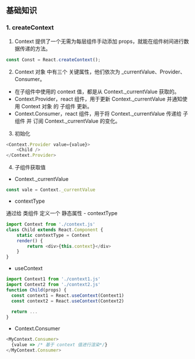 ## 基础知识

### 1. createContext

1. Context 提供了一个无需为每层组件手动添加 props，就能在组件树间进行数据传递的方法。
```javascript
const Const = React.createContext();
```

2. Context 对象 中有三个 关键属性，他们依次为 _currentValue、Provider、Consumer。

* 在子组件中使用的 context 值，都是从 Context._currentValue 获取的。
* Context.Provider，react 组件，用于更新 Context._currentValue 并通知使用 Context 对象 的 子组件 更新。
* Context.Consumer，react 组件，用于将 Context._currentValue 传递给 子组件 并 订阅 Context._currentValue 的变化。

3. 初始化

```javascript
<Context.Provider value={value}>
    <Child />
</Context.Provider>
```

4. 子组件获取值

* Context._currentValue
```javascript
const vale = Context._currentValue
```

* contextType

通过给 类组件 定义一个 静态属性 - contextType
```javascript
import Context from './context.js'
class Child extends React.Component {
    static contextType = Context
    render() {
        return <div>{this.context}</div>
    }
}
```
* useContext

```javascript
import Context1 from './context1.js'
import Context2 from './context2.js'
function Child(props) {
  const context1 = React.useContext(Context1)
  const context2 = React.useContext(Context2)
  
  return ...
}
```

* Context.Consumer 

```javascript
<MyContext.Consumer>
  {value => /* 基于 context 值进行渲染*/}
</MyContext.Consumer>
```


